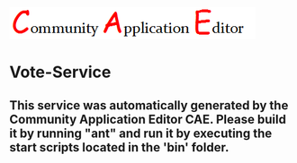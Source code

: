 ![CAE](https://github.com/cae-development/application-Neu2/blob/master/microservice-Vote-Service/img/logo.png)  

Vote-Service
===================


This service was automatically generated by the Community Application Editor CAE. Please build it by running "ant" and run it by executing the start scripts located in the 'bin' folder.
---------------
